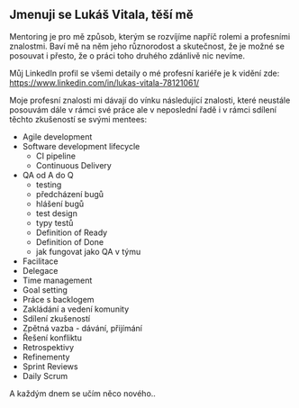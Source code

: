 ## Jmenuji se Lukáš Vitala, těší mě
Mentoring je pro mě způsob, kterým se rozvíjíme napříč rolemi a profesními znalostmi. Baví mě na něm jeho různorodost a skutečnost, že je možné se posouvat i přesto, že o práci toho druhého zdánlivě nic nevíme.

Můj LinkedIn profil se všemi detaily o mé profesní kariéře je k vidění zde: https://www.linkedin.com/in/lukas-vitala-78121061/

Moje profesní znalosti mi dávají do vínku následující znalosti, které neustále posouvám dále v rámci své práce ale v neposlední řadě i v rámci sdílení těchto zkušeností se svými mentees:
* Agile development
* Software development lifecycle
  * CI pipeline
  * Continuous Delivery
* QA od A do Q
  * testing
  * předcházení bugů
  * hlášení bugů
  * test design
  * typy testů
  * Definition of Ready
  * Definition of Done
  * jak fungovat jako QA v týmu
* Facilitace
* Delegace
* Time management
* Goal setting
* Práce s backlogem
* Zakládání a vedení komunity
* Sdílení zkušeností
* Zpětná vazba - dávání, přijímání
* Řešení konfliktu
* Retrospektivy
* Refinementy
* Sprint Reviews
* Daily Scrum

A každým dnem se učím něco nového..
